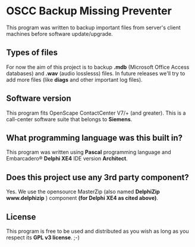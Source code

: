 OSCC Backup Missing Preventer
=============================

This program was written to backup important files from server's client machines before software update/upgrade.

Types of files
--------------
For now the aim of this project is to backup **.mdb** (Microsoft Office Access databases) and **.wav** (audio losslesss) files.
In future releases we'll try to add more files (like **diags** and other important log files).

Software version
----------------
This program fits OpenScape ContactCenter V7/+ (and greater).
This is a call-center software suite that belongs to **Siemens**.

What programming language was this built in?
--------------------------------------------
This program was written using **Pascal** programming language and Embarcadero® **Delphi XE4** IDE version **Architect**.

Does this project use any 3rd party component?
----------------------------------------------
Yes. We use the opensource MasterZip (also named __DelphiZip www.delphizip__ ) component __(for Delphi XE4 as cited above)__.

License
-------
This program is free to be used and distributed as you wish as long as you respect its **GPL v3 license**. ;-)